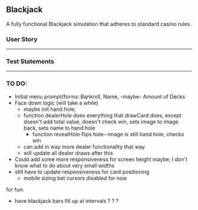 ## Blackjack

A fully functional Blackjack simulation that adheres to standard casino rules.

### User Story

---
### Test Statements

---
### TO DO:
- Initial menu prompt/forms: Bankroll, Name, -maybe- Amount of Decks
- Face down logic (will take a while)
  - maybe init hand.hole;
  - function dealerHole does everything that drawCard does, except doesn't add total value, doesn't check win, sets image to image back, sets name to hand.hole
    - function revealHole flips hole--image is still hand.hole, checks win
  - can add in way more dealer functionality that way
  - will update all dealer draws after this
- Could add some more responsiveness for screen height maybe; I don't know what to do about very small widths
- still have to update responsiveness for card positioning
  - mobile sizing bet cursors disabled for now

for fun:
- have blackjack bars fill up at intervals ? ? ?
